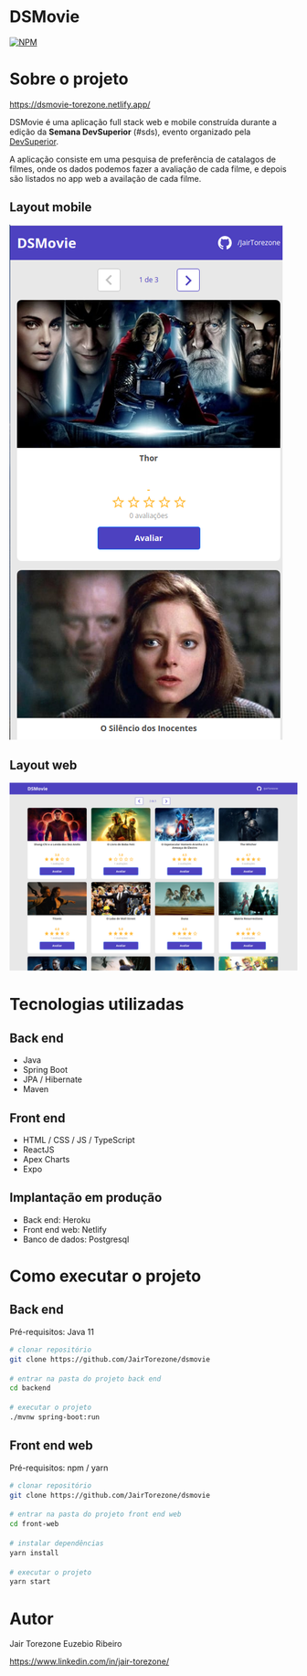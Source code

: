 # DSMovie
[![NPM](https://img.shields.io/npm/l/react)](https://github.com/JairTorezone/dsmovie/blob/main/LICENSE) 

# Sobre o projeto
https://dsmovie-torezone.netlify.app/


DSMovie é uma aplicação full stack web e mobile construída durante a edição da **Semana DevSuperior** (#sds), evento organizado pela [DevSuperior](https://devsuperior.com "Site da DevSuperior").

A aplicação consiste em uma pesquisa de preferência de catalagos de filmes, onde os dados podemos fazer a avaliação de cada filme, e depois são listados no app web a availação de cada filme.

## Layout mobile
![Mobile 1](https://github.com/JairTorezone/dsmovie/blob/main/frontend/src/assets/img/DSMoive-mobile01.png) 


## Layout web

![Web 1](https://github.com/JairTorezone/dsmovie/blob/main/frontend/src/assets/img/DSMovie-l1.png)


# Tecnologias utilizadas
## Back end
- Java
- Spring Boot
- JPA / Hibernate
- Maven
## Front end
- HTML / CSS / JS / TypeScript
- ReactJS
- Apex Charts
- Expo
## Implantação em produção
- Back end: Heroku
- Front end web: Netlify
- Banco de dados: Postgresql

# Como executar o projeto

## Back end
Pré-requisitos: Java 11

```bash
# clonar repositório
git clone https://github.com/JairTorezone/dsmovie

# entrar na pasta do projeto back end
cd backend

# executar o projeto
./mvnw spring-boot:run
```

## Front end web
Pré-requisitos: npm / yarn

```bash
# clonar repositório
git clone https://github.com/JairTorezone/dsmovie

# entrar na pasta do projeto front end web
cd front-web

# instalar dependências
yarn install

# executar o projeto
yarn start
```

# Autor
Jair Torezone Euzebio Ribeiro

https://www.linkedin.com/in/jair-torezone/

